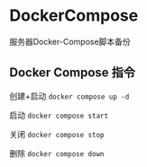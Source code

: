 # DockerCompose
服务器Docker-Compose脚本备份
## Docker Compose 指令

创建+启动
```docker compose up -d```

启动 
```docker compose start```

关闭 
```docker compose stop ```

删除 
```docker compose down```
